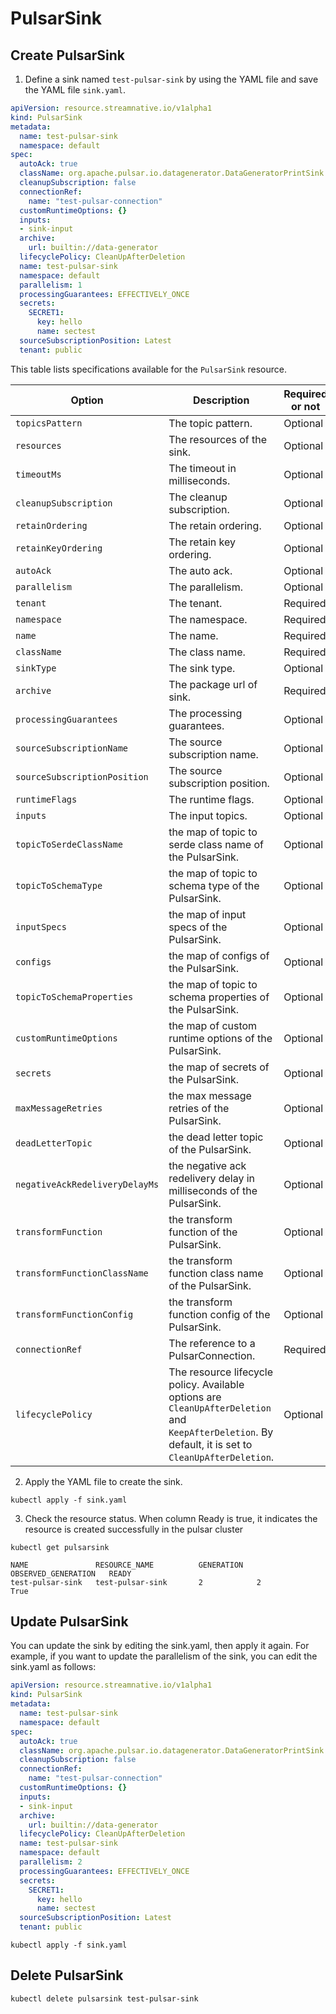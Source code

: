 # PulsarSink

## Create PulsarSink

1. Define a sink named `test-pulsar-sink` by using the YAML file and save the YAML file `sink.yaml`.

```yaml
apiVersion: resource.streamnative.io/v1alpha1
kind: PulsarSink
metadata:
  name: test-pulsar-sink
  namespace: default
spec:
  autoAck: true
  className: org.apache.pulsar.io.datagenerator.DataGeneratorPrintSink
  cleanupSubscription: false
  connectionRef:
    name: "test-pulsar-connection"
  customRuntimeOptions: {}
  inputs:
  - sink-input
  archive:
    url: builtin://data-generator
  lifecyclePolicy: CleanUpAfterDeletion
  name: test-pulsar-sink
  namespace: default
  parallelism: 1
  processingGuarantees: EFFECTIVELY_ONCE
  secrets:
    SECRET1:
      key: hello
      name: sectest
  sourceSubscriptionPosition: Latest
  tenant: public
```

This table lists specifications available for the `PulsarSink` resource.

| Option                         | Description                                                                                                                                           | Required or not |
|--------------------------------|-------------------------------------------------------------------------------------------------------------------------------------------------------|-----------------|
| `topicsPattern`                | The topic pattern.                                                                                                                                    | Optional        |
| `resources`                    | The resources of the sink.                                                                                                                            | Optional        |
| `timeoutMs`                    | The timeout in milliseconds.                                                                                                                          | Optional        |
| `cleanupSubscription`          | The cleanup subscription.                                                                                                                             | Optional        |
| `retainOrdering`               | The retain ordering.                                                                                                                                  | Optional        |
| `retainKeyOrdering`            | The retain key ordering.                                                                                                                              | Optional        |
| `autoAck`                      | The auto ack.                                                                                                                                         | Optional        |
| `parallelism`                  | The parallelism.                                                                                                                                      | Optional        |
| `tenant`                       | The tenant.                                                                                                                                           | Required        |
| `namespace`                    | The namespace.                                                                                                                                        | Required        |
| `name`                         | The name.                                                                                                                                             | Required        |
| `className`                    | The class name.                                                                                                                                       | Required        |
| `sinkType`                     | The sink type.                                                                                                                                        | Optional        |
| `archive`                      | The package url of sink.                                                                                                                              | Required        |
| `processingGuarantees`         | The processing guarantees.                                                                                                                            | Optional        |
| `sourceSubscriptionName`       | The source subscription name.                                                                                                                         | Optional        |
| `sourceSubscriptionPosition`   | The source subscription position.                                                                                                                     | Optional        |
| `runtimeFlags`                 | The runtime flags.                                                                                                                                    | Optional        |
| `inputs`                       | The input topics.                                                                                                                                     | Optional        |
| `topicToSerdeClassName`        | the map of topic to serde class name of the PulsarSink.                                                                                               | Optional        |
| `topicToSchemaType`            | the map of topic to schema type of the PulsarSink.                                                                                                    | Optional        |
| `inputSpecs`                   | the map of input specs of the PulsarSink.                                                                                                             | Optional        |
| `configs`                      | the map of configs of the PulsarSink.                                                                                                                 | Optional        |
| `topicToSchemaProperties`      | the map of topic to schema properties of the PulsarSink.                                                                                              | Optional        |
| `customRuntimeOptions`         | the map of custom runtime options of the PulsarSink.                                                                                                  | Optional        |
| `secrets`                      | the map of secrets of the PulsarSink.                                                                                                                 | Optional        |
| `maxMessageRetries`            | the max message retries of the PulsarSink.                                                                                                            | Optional        |
| `deadLetterTopic`              | the dead letter topic of the PulsarSink.                                                                                                              | Optional        |
| `negativeAckRedeliveryDelayMs` | the negative ack redelivery delay in milliseconds of the PulsarSink.                                                                                  | Optional        |
| `transformFunction`            | the transform function of the PulsarSink.                                                                                                             | Optional        |
| `transformFunctionClassName`   | the transform function class name of the PulsarSink.                                                                                                  | Optional        |
| `transformFunctionConfig`      | the transform function config of the PulsarSink.                                                                                                      | Optional        |
| `connectionRef`                | The reference to a PulsarConnection.                                                                                                                  | Required        |
| `lifecyclePolicy`              | The resource lifecycle policy. Available options are `CleanUpAfterDeletion` and `KeepAfterDeletion`. By default, it is set to `CleanUpAfterDeletion`. | Optional        |

2. Apply the YAML file to create the sink.

```shell
kubectl apply -f sink.yaml
```

3. Check the resource status. When column Ready is true, it indicates the resource is created successfully in the pulsar cluster

```shell
kubectl get pulsarsink
```

```
NAME               RESOURCE_NAME          GENERATION   OBSERVED_GENERATION   READY
test-pulsar-sink   test-pulsar-sink       2            2                     True
```

## Update PulsarSink

You can update the sink by editing the sink.yaml, then apply it again. For example, if you want to update the parallelism of the sink, you can edit the sink.yaml as follows:

```yaml
apiVersion: resource.streamnative.io/v1alpha1
kind: PulsarSink
metadata:
  name: test-pulsar-sink
  namespace: default
spec:
  autoAck: true
  className: org.apache.pulsar.io.datagenerator.DataGeneratorPrintSink
  cleanupSubscription: false
  connectionRef:
    name: "test-pulsar-connection"
  customRuntimeOptions: {}
  inputs:
  - sink-input
  archive:
    url: builtin://data-generator
  lifecyclePolicy: CleanUpAfterDeletion
  name: test-pulsar-sink
  namespace: default
  parallelism: 2
  processingGuarantees: EFFECTIVELY_ONCE
  secrets:
    SECRET1:
      key: hello
      name: sectest
  sourceSubscriptionPosition: Latest
  tenant: public
```

```shell
kubectl apply -f sink.yaml
```

## Delete PulsarSink

```shell
kubectl delete pulsarsink test-pulsar-sink
```
